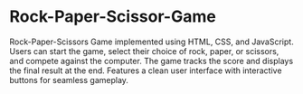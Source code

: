 # Rock-Paper-Scissor-Game
Rock-Paper-Scissors Game implemented using HTML, CSS, and JavaScript. Users can start the game, select their choice of rock, paper, or scissors, and compete against the computer. The game tracks the score and displays the final result at the end. Features a clean user interface with interactive buttons for seamless gameplay.

